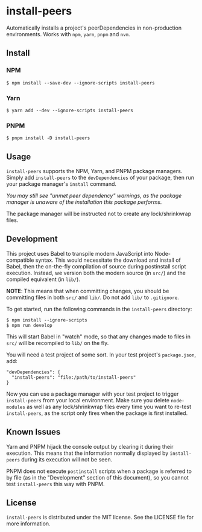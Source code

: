 # install-peers

Automatically installs a project's peerDependencies in non-production environments. Works with `npm`, `yarn`, `pnpm` and `nvm`.

## Install

### NPM

```
$ npm install --save-dev --ignore-scripts install-peers
```

### Yarn

```
$ yarn add --dev --ignore-scripts install-peers
```

### PNPM
```
$ pnpm install -D install-peers
```

## Usage

`install-peers` supports the NPM, Yarn, and PNPM package managers.
Simply add `install-peers` to the `devDependencies` of your package, then run your package manager's `install` command.

_You may still see "unmet peer dependency" warnings, as the package manager is unaware of the installation this package performs._

The package manager will be instructed not to create any lock/shrinkwrap files.

## Development

This project uses Babel to transpile modern JavaScript into Node-compatible syntax. This would necessitate the download and install of Babel, then the on-the-fly compilation of source during postinstall script execution. Instead, we version both the modern source (in `src/`) and the compiled equivalent (in `lib/`).

__NOTE__: This means that when committing changes, you should be committing files in both `src/` and `lib/`. Do not add `lib/` to `.gitignore`.

To get started, run the following commands in the `install-peers` directory:

```
$ npm install --ignore-scripts
$ npm run develop
```

This will start Babel in "watch" mode, so that any changes made to files in `src/` will be recompiled to `lib/` on the fly.

You will need a test project of some sort. In your test project's `package.json`, add:

```
"devDependencies": {
  "install-peers": "file:/path/to/install-peers"
}
```

Now you can use a package manager with your test project to trigger `install-peers` from your local environment. Make sure you delete `node-modules` as well as any lock/shrinkwrap files every time you want to re-test `install-peers`, as the script only fires when the package is first installed.

## Known Issues

Yarn and PNPM hijack the console output by clearing it during their execution. This means that the information normally displayed by `install-peers` during its execution will not be seen.

PNPM does not execute `postinstall` scripts when a package is referred to by file (as in the "Development" section of this document), so you cannot test `install-peers` this way with PNPM.

## License

`install-peers` is distributed under the MIT license. See the LICENSE file for more information.
